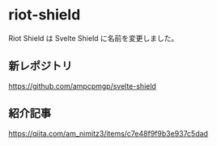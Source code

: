 # riot-shield

Riot Shield は Svelte Shield に名前を変更しました。

## 新レポジトリ

<https://github.com/ampcpmgp/svelte-shield>

## 紹介記事

<https://qiita.com/am_nimitz3/items/c7e48f9f9b3e937c5dad>
